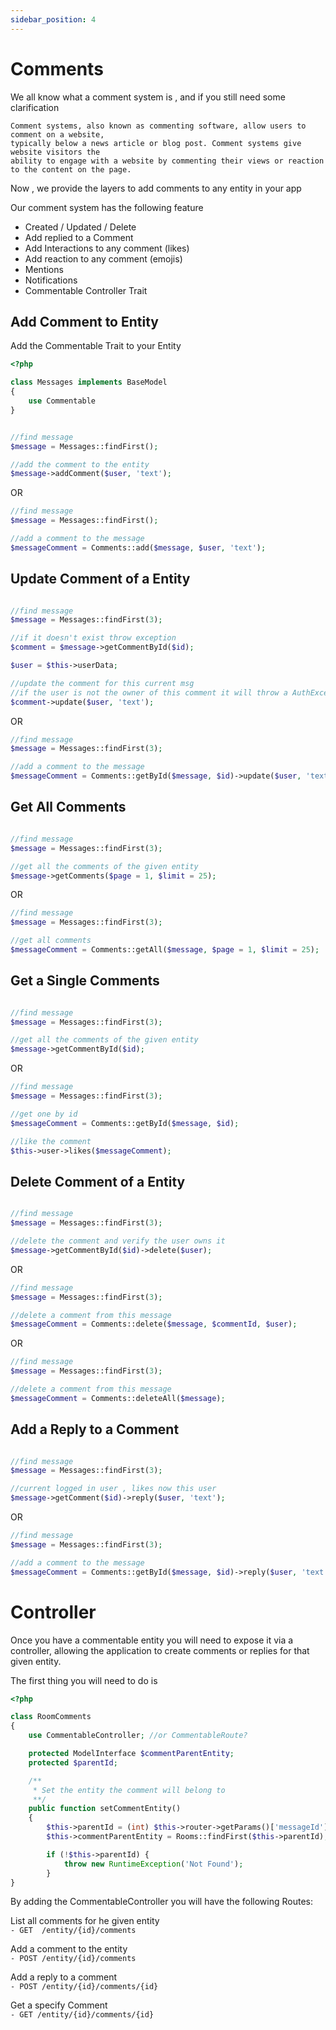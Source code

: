 ```yaml
---
sidebar_position: 4
---
```


# Comments

We all know what a comment system is , and if you still need some clarification

```
Comment systems, also known as commenting software, allow users to comment on a website, 
typically below a news article or blog post. Comment systems give website visitors the 
ability to engage with a website by commenting their views or reaction to the content on the page.
```

Now , we provide the layers to add comments to any entity in your app

Our comment system has the following feature
- Created / Updated / Delete
- Add replied to a Comment
- Add Interactions to any comment (likes)
- Add reaction to any comment (emojis)
- Mentions
- Notifications
- Commentable Controller Trait

Add Comment to Entity
-------------------

Add the Commentable Trait to your Entity

```php
<?php

class Messages implements BaseModel
{
    use Commentable
}

```

```php

//find message
$message = Messages::findFirst();

//add the comment to the entity
$message->addComment($user, 'text');
```

OR

```php
//find message
$message = Messages::findFirst();

//add a comment to the message 
$messageComment = Comments::add($message, $user, 'text');
```

Update Comment of a Entity
-------------------

```php

//find message
$message = Messages::findFirst(3);

//if it doesn't exist throw exception
$comment = $message->getCommentById($id);

$user = $this->userData;

//update the comment for this current msg
//if the user is not the owner of this comment it will throw a AuthException
$comment->update($user, 'text');

```

OR

```php
//find message
$message = Messages::findFirst(3);

//add a comment to the message 
$messageComment = Comments::getById($message, $id)->update($user, 'text');
```

Get All Comments
-------------------

```php

//find message
$message = Messages::findFirst(3);

//get all the comments of the given entity
$message->getComments($page = 1, $limit = 25);
```

OR

```php
//find message
$message = Messages::findFirst(3);

//get all comments
$messageComment = Comments::getAll($message, $page = 1, $limit = 25);
```

Get a Single Comments
-------------------

```php

//find message
$message = Messages::findFirst(3);

//get all the comments of the given entity
$message->getCommentById($id);
```

OR

```php
//find message
$message = Messages::findFirst(3);

//get one by id
$messageComment = Comments::getById($message, $id);

//like the comment
$this->user->likes($messageComment);
```


Delete Comment of a Entity
-------------------

```php

//find message
$message = Messages::findFirst(3);

//delete the comment and verify the user owns it
$message->getCommentById($id)->delete($user);
```

OR

```php
//find message
$message = Messages::findFirst(3);

//delete a comment from this message 
$messageComment = Comments::delete($message, $commentId, $user);
```

OR

```php
//find message
$message = Messages::findFirst(3);

//delete a comment from this message 
$messageComment = Comments::deleteAll($message);
```

Add a Reply to a Comment
-------------------

```php

//find message
$message = Messages::findFirst(3);

//current logged in user , likes now this user
$message->getComment($id)->reply($user, 'text');
```

OR

```php
//find message
$message = Messages::findFirst(3);

//add a comment to the message 
$messageComment = Comments::getById($message, $id)->reply($user, 'text');
```

# Controller

Once you have a commentable entity you will need to expose it via a controller, allowing the application to create comments or replies for that given entity.

The first thing you will need to do is 

```php
<?php

class RoomComments
{
    use CommentableController; //or CommentableRoute?

    protected ModelInterface $commentParentEntity;
    protected $parentId;

    /**
     * Set the entity the comment will belong to
     **/
    public function setCommentEntity()
    {
        $this->parentId = (int) $this->router->getParams()['messageId'];
        $this->commentParentEntity = Rooms::findFirst($this->parentId);

        if (!$this->parentId) {
            throw new RuntimeException('Not Found');
        }
}

```

By adding the CommentableController you will have the following Routes:

List all comments for he given entity <br />
`- GET  /entity/{id}/comments `

Add a comment to the entity <br />
`- POST /entity/{id}/comments`

Add a reply to a comment <br />
`- POST /entity/{id}/comments/{id}`

Get a specify Comment <br />
`- GET /entity/{id}/comments/{id}`